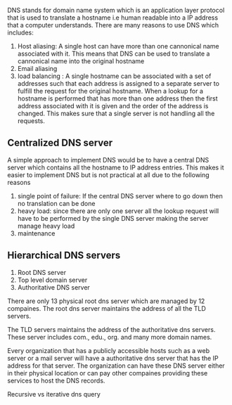 DNS stands for domain name system which is an application layer protocol that is used to translate a hostname i.e human readable into a IP address that a computer understands. There are many reasons to use DNS which includes:
1. Host aliasing: A single host can have more than one cannonical name associated with it. This means that DNS can be used to translate a cannonical name into the original hostname 
2. Email aliasing
3. load balancing : A single hostname can be associated with a set of addresses such that each address is assigned to a separate server to fulfill the request for the original hostname. When a lookup for a hostname is performed that has more than one address then the first address associated with it is given and the order of the address is changed. This makes sure that a single server is not handling all the requests. 

## Centralized DNS server
A simple approach to implement DNS would be to have a central DNS server which contains all the hostname to IP address entries. This makes it easier to implement DNS but is not practical at all due to the following reasons
1. single point of failure: If the central DNS server where to go down then no translation can be done
2. heavy load: since there are only one server all the lookup request will have to be performed by the single DNS server making the server manage heavy load 
3. maintenance

## Hierarchical DNS servers 
1. Root DNS server
2. Top level domain server 
3. Authoritative DNS server

There are only 13 physical root dns server which are managed by 12 compaines. The root dns server maintains the address of all the TLD servers. 

The TLD servers maintains the address of the authoritative dns servers. These server includes com., edu., org. and many more domain names. 

Every organization that has a publicly accessible hosts such as a web server or a mail server will have a authoritative dns server that has the IP address for that server. The organization can have these DNS server either in their physical location or can pay other compaines providing these services to host the DNS records. 

Recursive vs iterative dns query